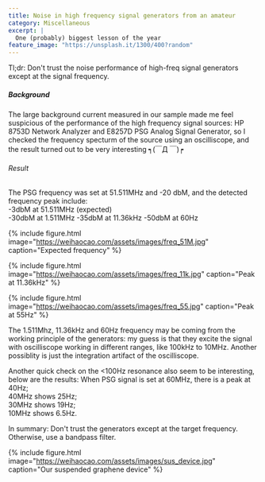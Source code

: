 ```yaml
---
title: Noise in high frequency signal generators from an amateur 
category: Miscellaneous 
excerpt: |    
  One (probably) biggest lesson of the year 
feature_image: "https://unsplash.it/1300/400?random"
---
```


Tl;dr: Don't trust the noise performance of high-freq signal generators except at the signal frequency.

<!-- more -->

##### Background 

The large background current measured in our sample made me feel suspicious of the performance of the high frequency signal sources: HP 8753D Network Analyzer and E8257D PSG Analog Signal Generator, so I checked the frequency specturm of the source using an oscilliscope, and the result turned out to be very interesting ┑(￣Д ￣)┍   
  
###### Result 


The PSG frequency was set at 51.511MHz and -20 dbM, and the detected frequency peak include:  
-3dbM at 51.511MHz (expected)  
-30dbM at 1.511MHz 
-35dbM at 11.36kHz 
-50dbM at 60Hz 

{% include figure.html image="https://weihaocao.com/assets/images/freq_51M.jpg" caption="Expected frequency" %} 

{% include figure.html image="https://weihaocao.com/assets/images/freq_11k.jpg" caption="Peak at 11.36kHz" %} 

{% include figure.html image="https://weihaocao.com/assets/images/freq_55.jpg" caption="Peak at 55Hz" %} 

The 1.511Mhz, 11.36kHz and 60Hz frequency may be coming from the working principle of the generators: my guess is that they excite the signal with oscilliscope working in different ranges, like 100kHz to 10MHz. Another possiblity is just the integration artifact of the oscilliscope.
  
    
Another quick check on the <100Hz resonance also seem to be interesting, below are the results:
When PSG signal is set at 60MHz, there is a peak at 40Hz;  
40MHz shows 25Hz;  
30MHz shows 19Hz;  
10MHz shows 6.5Hz.  

In summary: Don't trust the generators except at the target frequency. Otherwise, use a bandpass filter.


{% include figure.html image="https://weihaocao.com/assets/images/sus_device.jpg" caption="Our suspended graphene device" %} 
